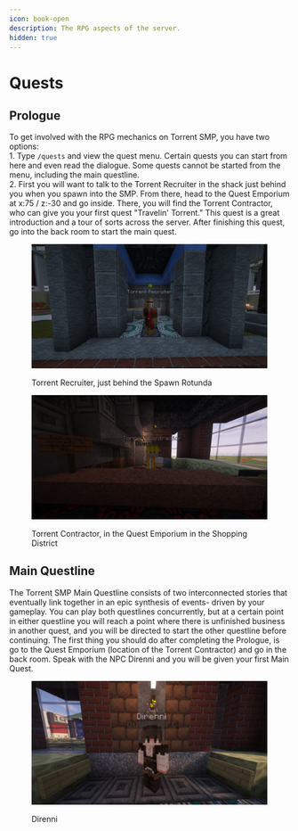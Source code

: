 ```yaml
---
icon: book-open
description: The RPG aspects of the server.
hidden: true
---
```


# Quests

## Prologue

To get involved with the RPG mechanics on Torrent SMP, you have two options:\
1\. Type `/quests` and view the quest menu. Certain quests you can start from here and even read the dialogue. Some quests cannot be started from the menu, including the main questline.\
2\. First you will want to talk to the Torrent Recruiter in the shack just behind you when you spawn into the SMP. From there, head to the Quest Emporium at x:75 / z:-30 and go inside. There, you will find the Torrent Contractor, who can give you your first quest "Travelin' Torrent." This quest is a great introduction and a tour of sorts across the server. After finishing this quest, go into the back room to start the main quest.

<figure><img src="../../.gitbook/assets/2024-05-27_10.44.13.png" alt=""><figcaption><p>Torrent Recruiter, just behind the Spawn Rotunda</p></figcaption></figure>

<figure><img src="../../.gitbook/assets/2024-05-27_10.45.01.png" alt=""><figcaption><p>Torrent Contractor, in the Quest Emporium in the Shopping District</p></figcaption></figure>

## Main Questline

The Torrent SMP Main Questline consists of two interconnected stories that eventually link together in an epic synthesis of events- driven by your gameplay. You can play both questlines concurrently, but at a certain point in either questline you will reach a point where there is unfinished business in another quest, and you will be directed to start the other questline before continuing. The first thing you should do after completing the Prologue, is go to the Quest Emporium (location of the Torrent Contractor) and go in the back room. Speak with the NPC Direnni and you will be given your first Main Quest.

<figure><img src="../../.gitbook/assets/2024-05-27_10.45.14.png" alt=""><figcaption><p>Direnni</p></figcaption></figure>
